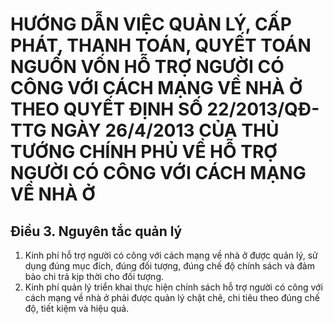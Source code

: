 # HƯỚNG DẪN VIỆC QUẢN LÝ, CẤP PHÁT, THANH TOÁN, QUYẾT TOÁN NGUỒN VỐN HỖ TRỢ NGƯỜI CÓ CÔNG VỚI CÁCH MẠNG VỀ NHÀ Ở THEO QUYẾT ĐỊNH SỐ 22/2013/QĐ-TTG NGÀY 26/4/2013 CỦA THỦ TƯỚNG CHÍNH PHỦ VỀ HỖ TRỢ NGƯỜI CÓ CÔNG VỚI CÁCH MẠNG VỀ NHÀ Ở

## Điều 3. Nguyên tắc quản lý  
1. Kinh phí hỗ trợ người có công với cách mạng về nhà ở được quản lý, sử dụng đúng mục đích, đúng đối tượng, đúng chế độ chính sách và đảm bảo chi trả kịp thời cho đối tượng.  
2. Kinh phí quản lý triển khai thực hiện chính sách hỗ trợ người có công với cách mạng về nhà ở phải được quản lý chặt chẽ, chi tiêu theo đúng chế độ, tiết kiệm và hiệu quả.